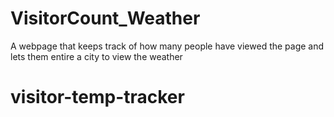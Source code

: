# VisitorCount_Weather
A webpage that keeps track of how many people have viewed the page and lets them entire a city to view the weather
# visitor-temp-tracker
